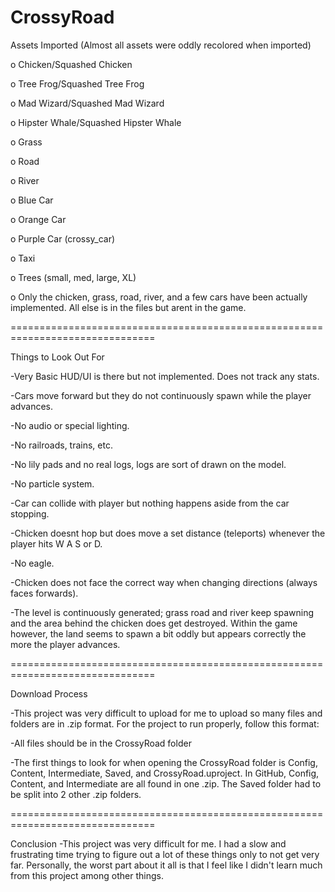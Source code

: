 # CrossyRoad

Assets Imported (Almost all assets were oddly recolored when imported)

o Chicken/Squashed Chicken

o Tree Frog/Squashed Tree Frog

o Mad Wizard/Squashed Mad Wizard

o Hipster Whale/Squashed Hipster Whale

o Grass

o Road

o River

o Blue Car

o Orange Car

o Purple Car (crossy_car)

o Taxi

o Trees (small, med, large, XL)

o Only the chicken, grass, road, river, and a few cars have been actually implemented. All else is in the files but arent in the game.

===============================================================================

Things to Look Out For

-Very Basic HUD/UI is there but not implemented. Does not track any stats.

-Cars move forward but they do not continuously spawn while the player advances.

-No audio or special lighting.

-No railroads, trains, etc.

-No lily pads and no real logs, logs are sort of drawn on the model.

-No particle system.

-Car can collide with player but nothing happens aside from the car stopping.

-Chicken doesnt hop but does move a set distance (teleports) whenever the player hits W A S or D.

-No eagle.

-Chicken does not face the correct way when changing directions (always faces forwards).

-The level is continuously generated; grass road and river keep spawning and the area behind the chicken does get destroyed. Within the 
game however, the land seems to spawn a bit oddly but appears correctly the more the player advances.

===============================================================================

Download Process

-This project was very difficult to upload for me to upload so many files and folders are in .zip format. For the project to run properly, follow this format:

  -All files should be in the CrossyRoad folder
  
  -The first things to look for when opening the CrossyRoad folder is Config, Content, Intermediate, Saved, and CrossyRoad.uproject. In    GitHub, Config, Content, and Intermediate are all found in one .zip. The Saved folder had to be split into 2 other .zip folders.

===============================================================================

Conclusion
-This project was very difficult for me. I had a slow and frustrating time trying to figure out a lot of these things only to not get very far. Personally, the worst part about it all is that I feel like I didn't learn much from this project among other things. 
